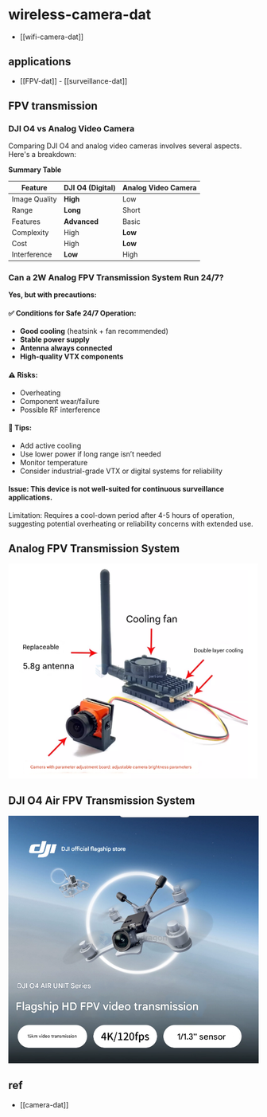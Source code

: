 
# wireless-camera-dat

- [[wifi-camera-dat]]

## applications 

- [[FPV-dat]] - [[surveillance-dat]]


## FPV transmission

### DJI O4 vs Analog Video Camera

Comparing DJI O4 and analog video cameras involves several aspects. Here's a breakdown:

**Summary Table**

| Feature       | DJI O4 (Digital) | Analog Video Camera |
| ------------- | ---------------- | ------------------- |
| Image Quality | **High**         | Low                 |
| Range         | **Long**         | Short               |
| Features      | **Advanced**     | Basic               |
| Complexity    | High             | **Low**             |
| Cost          | High             | **Low**             |
| Interference  | **Low**          | High                |


### Can a 2W Analog FPV Transmission System Run 24/7?

**Yes, but with precautions:**

#### ✅ Conditions for Safe 24/7 Operation:
- **Good cooling** (heatsink + fan recommended)
- **Stable power supply**
- **Antenna always connected**
- **High-quality VTX components**

#### ⚠️ Risks:
- Overheating
- Component wear/failure
- Possible RF interference

#### 🔧 Tips:
- Add active cooling
- Use lower power if long range isn’t needed
- Monitor temperature
- Consider industrial-grade VTX or digital systems for reliability

#### Issue: This device is not well-suited for continuous surveillance applications.

Limitation: Requires a cool-down period after 4-5 hours of operation, suggesting potential overheating or reliability concerns with extended use.


## Analog FPV Transmission System

![](2025-04-11-14-42-43.png)

## DJI O4 Air FPV Transmission System

![](2025-04-11-14-44-00.png)


## ref 

- [[camera-dat]]